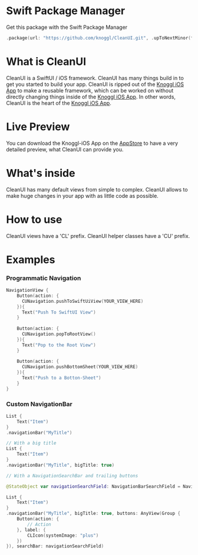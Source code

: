 # Swift Package Manager
Get this package with the Swift Package Manager
```swift
.package(url: "https://github.com/knoggl/CleanUI.git", .upToNextMinor(from: "1.0.0")),
```

# What is CleanUI
CleanUI is a SwiftUI / iOS framework. CleanUI has many things build in to get you started to build your app. CleanUI is ripped out of the [Knoggl iOS App](https://github.com/knoggl/Knoggl-iOS) to make a reusable framework, which can be worked on without directly changing things inside of the [Knoggl iOS App](https://github.com/knoggl/Knoggl-iOS). In other words, CleanUI is the heart of the [Knoggl iOS App](https://github.com/knoggl/Knoggl-iOS).

# Live Preview
You can download the Knoggl-iOS App on the [AppStore](https://apps.apple.com/de/app/knoggl/id1570411915) to have a very detailed preview, what CleanUI can provide you.

# What's inside
CleanUI has many default views from simple to complex. CleanUI allows to make huge changes in your app with as little code as possible.

# How to use
CleanUI views have a 'CL' prefix. CleanUI helper classes have a 'CU' prefix.

# Examples

### Programmatic Navigation
```swift
NavigationView {
    Button(action: {
      CUNavigation.pushToSwiftUiView(YOUR_VIEW_HERE)
    }){
      Text("Push To SwiftUI View")
    }
    
    Button(action: {
      CUNavigation.popToRootView()
    }){
      Text("Pop to the Root View")
    }
    
    Button(action: {
      CUNavigation.pushBottomSheet(YOUR_VIEW_HERE)
    }){
      Text("Push to a Botton-Sheet")
    }
}
```

### Custom NavigationBar
```swift
List {
    Text("Item")
}
.navigationBar("MyTitle")

// With a big title
List {
    Text("Item")
}
.navigationBar("MyTitle", bigTitle: true)

// With a NavigationSearchBar and trailing buttons

@StateObject var navigationSearchField: NavigationBarSearchField = NavigationBarSearchField()

List {
    Text("Item")
}
.navigationBar("MyTitle", bigTitle: true, buttons: AnyView(Group {
    Button(action: {
        // Action
    }, label: {
        CLIcon(systemImage: "plus")
    })
}), searchBar: navigationSearchField)
```
